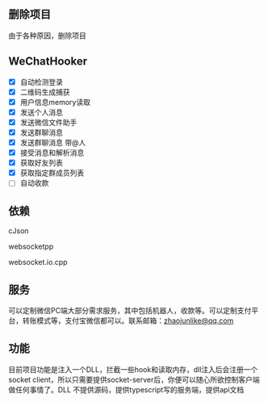 ## 删除项目

由于各种原因，删除项目



## WeChatHooker


-   [x] 自动检测登录
-   [x] 二维码生成捕获
-   [x] 用户信息memory读取
-   [x] 发送个人消息
-   [x] 发送微信文件助手
-   [x] 发送群聊消息
-   [x] 发送群聊消息 带@人
-   [x] 接受消息和解析消息
-   [x] 获取好友列表
-   [x] 获取指定群成员列表
-   [ ] 自动收款

## 依赖

cJson


websocketpp


websocket.io.cpp


## 服务

可以定制微信PC端大部分需求服务，其中包括机器人，收款等。可以定制支付平台，转账模式等，支付宝微信都可以。联系邮箱：zhaojunlike@qq.com


## 功能

目前项目功能是注入一个DLL，拦截一些hook和读取内存，dll注入后会注册一个socket client，所以只需要提供socket-server后，你便可以随心所欲控制客户端做任何事情了。DLL 不提供源码，提供typescript写的服务端，提供api文档
